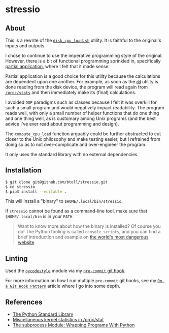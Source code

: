 # stressio

## About

This is a rewrite of the [`disk_cpu_load.sh`] utility.  It is faithful to the original's inputs and outputs.

I chose to continue to use the imperative programming style of the original.  However, there is a bit of functional programming sprinkled in, specifically [partial application], where I felt that it made sense.

Partial application is a good choice for this utility because the calculations are dependent upon one another.  For example, as soon as the [`dd`] utility is done reading from the disk device, the program will read again from [`/proc/stats`] and then immediately make its (final) calculations.

I avoided `OOP` paradigms such as classes because I felt it was overkill for such a small program and would negatively impact readability.  The program reads well, with only a small number of helper functions that do one thing and one thing well, as is customary among Unix programs (and the best advice I've ever read about programming and design).

The `compute_cpu_load` function arguably could be further abstracted to cut closer to the Unix philosophy and make testing easier, but I refrained from doing so as to not over-complicate and over-engineer the program.

It only uses the standard library with no external dependencies.

## Installation

```bash
$ git clone git@github.com/btoll/stressio.git
$ cd stressio
$ pip3 install --editable .
```

This will install a "binary" to `$HOME/.local/bin/stressio`.

If `stressio` cannot be found as a command-line tool, make sure that `$HOME/.local/bin` is in your `PATH`.

> Want to know more about how the binary is installed?  Of course you do!  The Python tooling is called `console_scripts`, and you can find a brief introduction and example on [the world's most dangerous website].

## Linting

Used the [`pycodestyle`] module via my [`pre-commit` git hook].

For more information on how I run multiple `pre-commit` git hooks, see my [`On a Git Hook Pattern`] article where I go into some depth.

## References

- [The Python Standard Library](https://docs.python.org/3/library/)
- [Miscellaneous kernel statistics in /proc/stat](https://docs.kernel.org/filesystems/proc.html#miscellaneous-kernel-statistics-in-proc-stat)
- [The subprocess Module: Wrapping Programs With Python](https://realpython.com/python-subprocess/)

[`disk_cpu_load.sh`]: https://git.launchpad.net/coding-samples/tree/samples/disk_cpu_load.sh
[partial application]: https://docs.python.org/3/library/functools.html#functools.partial
[`dd`]: https://www.man7.org/linux/man-pages/man1/dd.1.html
[`/proc/stats`]: https://docs.kernel.org/filesystems/proc.html#miscellaneous-kernel-statistics-in-proc-stat
[the world's most dangerous website]: https://benjamintoll.com/2021/04/04/on-python-entry_points/#console_scripts
[`pycodestyle`]: https://pypi.org/project/pycodestyle/
[`pre-commit` git hook]: https://github.com/btoll/dotfiles/blob/master/git-hub/hooks/pre-commit.d/pycodestyle.sh
[`On a Git Hook Pattern`]: https://benjamintoll.com/2021/03/30/on-a-git-hook-pattern/


